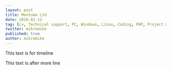 ```yaml
---
layout: post
title: Montoma Ltd
date: 2016-01-12
tag: [cv, Technical support, PC, Windows, Linux, Coding, PHP, Project manager, CIO, CTO]
twitter: mikromike
published: true
author: mikromike
---
```

This text is for timeline

<!--more-->
This text is after more line
